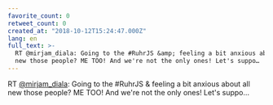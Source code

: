 ```yaml
---
favorite_count: 0
retweet_count: 0
created_at: "2018-10-12T15:24:47.000Z"
lang: en
full_text: >-
  RT @mirjam_diala: Going to the #RuhrJS &amp; feeling a bit anxious about all
  new those people? ME TOO! And we're not the only ones! Let's suppo…
---
```


RT [@mirjam_diala](https://twitter.com/mirjam_diala): Going to the #RuhrJS &amp;
feeling a bit anxious about all new those people? ME TOO! And we're not the only
ones! Let's suppo…
